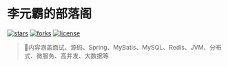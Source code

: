 # 李元霸的部落阁

[![stars](https://img.shields.io/github/stars/mondari/it-learning?color=brightgreen&logo=github)](https://github.com/mondari/it-learning/stargazers)
[![forks](https://img.shields.io/github/forks/mondari/it-learning?color=brightgreen&logo=github)](https://github.com/mondari/it-learning/network/members)
[![license](https://img.shields.io/github/license/mondari/it-learning)](https://github.com/mondari/it-learning/blob/master/LICENSE)



> 💪内容涵盖面试、源码、Spring、MyBatis、MySQL、Redis、JVM、分布式、微服务、高并发、大数据等
